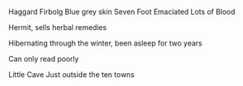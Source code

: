 Haggard Firbolg
Blue grey skin
Seven Foot
Emaciated
Lots of Blood

Hermit, sells herbal remedies

Hibernating through the winter, been asleep for two years

Can only read poorly

Little Cave Just outside the ten towns


